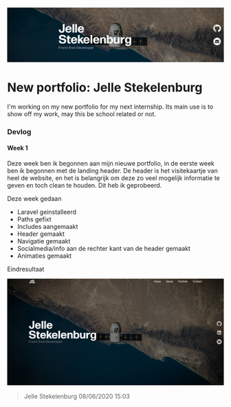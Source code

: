 ![Test Image 1](Assets/linkedin.png)
# New portfolio: Jelle Stekelenburg

I'm working on my new portfolio for my next internship.
Its main use is to show off my work, may this be school related or not.

### Devlog
#### Week 1 
Deze week ben ik begonnen aan mijn nieuwe portfolio, in de eerste week ben ik begonnen met de landing header.
De header is het visitekaartje van heel de website, en het is belangrijk om deze zo veel mogelijk informatie te geven en toch clean te houden. Dit heb ik geprobeerd.

Deze week gedaan
* Laravel geinstalleerd
* Paths gefixt
* Includes aangemaakt
* Header gemaakt
* Navigatie gemaakt
* Socialmedia/info aan de rechter kant van de header gemaakt
* Animaties gemaakt

Eindresultaat

![Test_image_1](Assets/screen.jpg)

> Jelle Stekelenburg 08/06/2020 15:03
